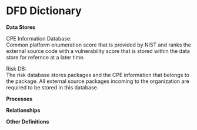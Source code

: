 # DFD Dictionary

**Data Stores**

CPE Information Database:<br>
Common platform enumeration score that is provided by NIST and ranks the external source code with a vulnerability score that is stored within the data store for refernce at a later time.

Risk DB:<br>
The risk database stores packages and the CPE information that belongs to the package. All external source packages incoming to the organization are required to be stored in this database.

**Processes**

**Relationships**

**Other Definitions**
